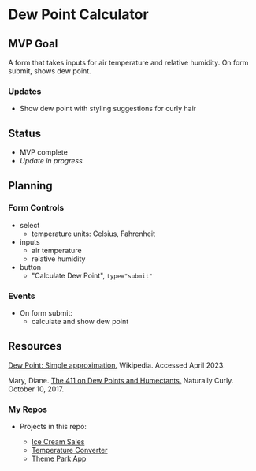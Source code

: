 # Dew Point Calculator

## MVP Goal

A form that takes inputs for air temperature and relative humidity. On form submit, shows dew point.

### Updates

- Show dew point with styling suggestions for curly hair

## Status

- MVP complete
- _Update in progress_

## Planning

### Form Controls

- select
  - temperature units: Celsius, Fahrenheit
- inputs
  - air temperature
  - relative humidity
- button
  - "Calculate Dew Point", `type="submit"`

### Events

- On form submit:
  - calculate and show dew point

## Resources

[Dew Point: Simple approximation.](https://en.wikipedia.org/wiki/Dew_point#Simple_approximation) Wikipedia. Accessed April 2023.

Mary, Diane. [The 411 on Dew Points and Humectants.](https://www.naturallycurly.com/curlreading/wavy-hair-type-2/the-411-on-dew-points-humectants) Naturally Curly. October 10, 2017.

### My Repos

- Projects in this repo:

  - [Ice Cream Sales](../ice-cream-sales/)
  - [Temperature Converter](../temp-converter/)
  - [Theme Park App](../theme-park-app/)

